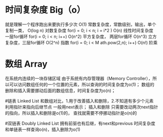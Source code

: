 # 时间复杂度 Big（o）
就是理解一个程序跑出来要执行多少次
O(1)   常数复杂度，常数级别，输出，单个复制一类，
O(log n) 对数复杂度 for(i = 0; i < n;  i = i*2 )
O(n)  线性时间复杂度  一层for循环  for(i = 0; i < n; i++)
O(n^2) 平方复杂度， 两层for循环
O(n^3) 立方复杂度，三层for循环
O(2^n) 指数   for(i = 0; i < M ath.pow(2,n); i++)
O(n!) 阶乘

# 数组 Array
在系统内连续的一块存储区域
由于系统有内存管理器（Memory Controller），所以可以访问数组任何的一个位置的元素，所以查询的时间复杂度为o(1)；
数组的删除和插入需要挪动后面的数组信息，时间复杂度为o(n)；

#链表 Linked List
和数组对比，1.用于改善插入和删除，2.不知道有多少个元素
利用指针来指向后继节点 一般用next表示；
插入和删除 只需要改动两次next指针的指向，所以插入和删除是o(1)的，
查找就需要不停挪动指针是o(n)的

#双链表 Doubly Linked List 
拥有前驱也有后继，有next和previous
时间复杂度和单链表一样查询o(n)，插入删除为o(1)